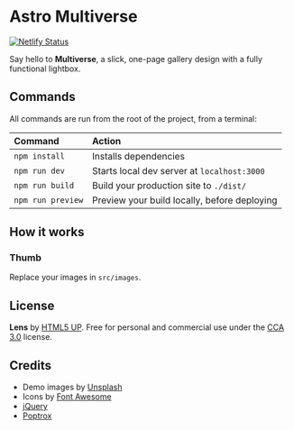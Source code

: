 # Astro Multiverse

[![Netlify Status](https://api.netlify.com/api/v1/badges/8592e823-a037-4c80-9b5e-2888370c76a8/deploy-status)](https://app.netlify.com/sites/astro-multiverse/deploys)

Say hello to **Multiverse**, a slick, one-page gallery design with a fully functional lightbox.

## Commands

All commands are run from the root of the project, from a terminal:

| Command           | Action                                       |
| :---------------- | :------------------------------------------- |
| `npm install`     | Installs dependencies                        |
| `npm run dev`     | Starts local dev server at `localhost:3000`  |
| `npm run build`   | Build your production site to `./dist/`      |
| `npm run preview` | Preview your build locally, before deploying |

## How it works

### Thumb

Replace your images in `src/images`.

## License

**Lens** by [HTML5 UP](https://html5up.net). Free for personal and commercial use under the [CCA 3.0](https://html5up.net/license) license.

## Credits

- Demo images by [Unsplash](https://unsplash.com)
- Icons by [Font Awesome](https://fontawesome.io)
- [jQuery](https://jquery.com)
- [Poptrox](https://github.com/ajlkn/jquery.poptrox)
